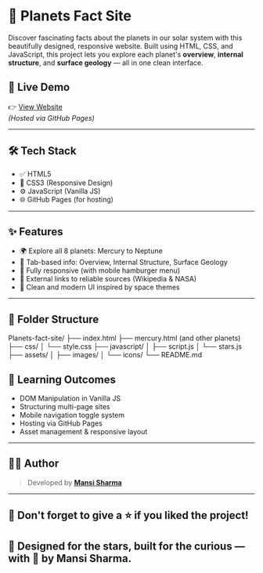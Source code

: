 # 🌌 Planets Fact Site

Discover fascinating facts about the planets in our solar system with this beautifully designed, responsive website. Built using HTML, CSS, and JavaScript, this project lets you explore each planet's **overview**, **internal structure**, and **surface geology** — all in one clean interface.

## 🚀 Live Demo

👉 [View Website](https://mansisharma1221.github.io/Planets-fact-site/)  
*(Hosted via GitHub Pages)*

---

## 🛠 Tech Stack

- ✅ HTML5
- 🎨 CSS3 (Responsive Design)
- ⚙️ JavaScript (Vanilla JS)
- 🌐 GitHub Pages (for hosting)

---

## ✨ Features

- 🌍 Explore all 8 planets: Mercury to Neptune
- 📑 Tab-based info: Overview, Internal Structure, Surface Geology
- 📱 Fully responsive (with mobile hamburger menu)
- 🔗 External links to reliable sources (Wikipedia & NASA)
- 🌠 Clean and modern UI inspired by space themes

---

## 📂 Folder Structure

Planets-fact-site/
├── index.html
├── mercury.html (and other planets)
├── css/
│ └── style.css
├── javascript/
│ ├── script.js
│ └── stars.js
├── assets/
│ ├── images/
│ └── icons/
└── README.md

## 🧠 Learning Outcomes

- DOM Manipulation in Vanilla JS
- Structuring multi-page sites
- Mobile navigation toggle system
- Hosting via GitHub Pages
- Asset management & responsive layout

---

## 👨‍🚀 Author

> Developed by [**Mansi Sharma**](https://github.com/mansisharma1221)  
---

## 🌟 Don't forget to give a ⭐ if you liked the project!
## 🌟 Designed for the stars, built for the curious — with 💙 by Mansi Sharma.
